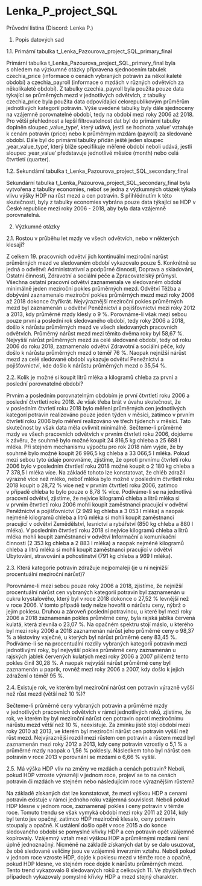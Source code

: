 # Lenka_P_project_SQL
Průvodní listina (Discord: Lenka P.)

1.	Popis datových sad

1.1.	Primární tabulka t_Lenka_Pazourova_project_SQL_primary_final

Primární tabulka t_Lenka_Pazourova_project_SQL_primary_final byla s ohledem na výzkumné otázky připravena sjednocením tabulek czechia_price (informace o cenách vybraných potravin za několikaleté období) a czechia_payroll (informace o mzdách v různých odvětvích za několikaleté období). Z tabulky czechia_payroll byla použita pouze data týkající se průměrných mezd v jednotlivých odvětvích, z tabulky czechia_price byla použita data odpovídající celorepublikovým průměrům jednotlivých kategorií potravin. Výše uvedené tabulky byly dále sjednoceny na vzájemně porovnatelné období, tedy na období mezi roky 2006 až 2018. 
Pro větší přehlednost a lepší filtrovatelnost dat byl do primární tabulky doplněn sloupec ‚value_type‘, který udává, jestli se hodnota ‚value‘ vztahuje k cenám potravin (price) nebo k průměrným mzdám (payroll) za sledované období. 
Dále byl do primární tabulky přidán ještě jeden sloupec ‚year_value_type‘, který blíže specifikuje měřené období neboli udává, jestli sloupec ‚year_value‘ představuje jednotlivé měsíce (month) nebo celá čtvrtletí (quarter).

1.2.	Sekundární tabulka t_Lenka_Pazourova_project_SQL_secondary_final

Sekundární tabulka t_Lenka_Pazourova_project_SQL_secondary_final byla vytvořena z tabulky economies, neboť se jedna z výzkumných otázek týkala vlivu výšky HDP na růst mezd a cen potravin. S přihlédnutím k této skutečnosti, byly z tabulky economies vybrána pouze data týkající se HDP v České republice mezi roky 2006 - 2018, aby byla data vzájemně porovnatelná.

2.	Výzkumné otázky

2.1. Rostou v průběhu let mzdy ve všech odvětvích, nebo v některých klesají?

Z celkem 19. pracovních odvětví jich kontinuální meziroční nárůst průměrných mezd ve sledovaném období vykazovalo pouze 5. Konkrétně se jedná o odvětví: Administrativní a podpůrné činnosti, Doprava a skladování, Ostatní činnosti, Zdravotní a sociální péče a Zpracovatelský průmysl. Všechna ostatní pracovní odvětví zaznamenala ve sledovaném období minimálně jeden meziroční pokles průměrných mezd. Odvětví Těžba a dobývání zaznamenalo meziroční pokles průměrných mezd mezi roky 2006 až 2018 dokonce čtyřikrát. Nejvýraznější meziroční pokles průměrných mezd byl zaznamenán u odvětví Peněžnictví a pojišťovnictví mezi roky 2012 a 2013, kdy průměrné mzdy klesly o 9 %. 
Porovnáme-li však mezi sebou pouze první a poslední rok sledovaného období, tedy roky 2006 a 2018, došlo k nárůstu průměrných mezd ve všech sledovaných pracovních odvětvích. Průměrný nárůst mezd mezi těmito dvěma roky byl 58,67 %. Nejvyšší nárůst průměrných mezd za celé sledované období, tedy od roku 2006 do roku 2018, zaznamenalo odvětví Zdravotní a sociální péče, kdy došlo k nárůstu průměrných mezd o téměř 76 %. Naopak nejnižší nárůst mezd za celé sledované období vykazuje odvětví Penežnictví a pojišťovnictví, kde došlo k nárůstu průměrných mezd o 35,54 %. 

2.2. Kolik je možné si koupit litrů mléka a kilogramů chleba za první a poslední porovnatelné období?

Prvním a posledním porovnatelným obdobím je první čtvrtletí roku 2006 a poslední čtvrtletí roku 2018. Je však třeba brát v úvahu skutečnost, že v posledním čtvrletí roku 2018 bylo měření průměrných cen jednotlivých kategorí potravin realizováno pouze jeden týden v měsíci, zatímco v prvním čtvrletí roku 2006 bylo měření realizováno ve třech týdench v měsíci. Tato skutečnost by však data měla ovlivnit minimálně. 
Sečteme-li průměrné mzdy ve všech pracovních odvětvích v prvním čtvrletí roku 2006, dojdeme k závěru, že souhrně bylo možné koupit 24 816,5 kg chleba a 25 688 l mléka. Při stejném mechanismu výpočtu pro rok 2018 nám vyjde, že by souhrně bylo možné koupit 26 996,5 kg chleba a 33 066,5 l mléka. Pokud mezi sebou tyto údaje porovnáme, zjistíme, že oproti prvnímu čtvrletí roku 2006 bylo v posledním čtvrtletí roku 2018 možné koupit o 2 180 kg chleba a 7 378,5 l mléka více. Na základě tohoto lze konstatovat, že chléb zdražil výrazně více než mléko, neboť mléka bylo možné v posledním čtvrtletí roku 2018 koupit o 28,72 % více než v prvním čtvrtletí roku 2006, zatímco v případě chleba to bylo pouze o 8,78 % více.
Podíváme-li se na jednotlivá pracovní odvětví, zjistíme, že nejvíce kilogramů chleba a litrů mléka si v prvním čtvrtletí roku 2006 mohli koupit zaměstnanci pracující v odvětví Peněžnictví a pojišťovnictví (2 949 kg chleba a 3 053 l mléka) a naopak nejméně kilogramů chleba a litrů mléka si mohli koupit zaměstnanci pracující v odvětví Zemědělství, lesnictví a rybářství (850 kg chleba a 880 l mléka). V posledním čtvrtletí roku 2018 si nejvíce kilogramů chleba a litrů mléka mohli koupit zaměstnanci v odvětví Informační a komunikační činnosti (2 353 kg chleba a 2 883 l mléka) a naopak nejméně kilogramů chleba a litrů mléka si mohli koupit zaměstnanci pracující v odvětví Ubytování, stravování a pohostinství (791 kg chleba a 969 l mléka). 

2.3. Která kategorie potravin zdražuje nejpomaleji (je u ní nejnižší procentuální meziroční nárůst)?

Porovnáme-li mezi sebou pouze roky 2006 a 2018, zjistíme, že nejnižší procentuální nárůst cen vybraných kategorií potravin byl zaznamenán u cukru krystalového, který byl v roce 2018 dokonce o 27,52 % levnější než v roce 2006. V tomto případě tedy nelze hovořit o nárůstu ceny, nýbrž o jejím poklesu. Druhou a zároveň poslední potravinou, u které byl mezi roky 2006 a 2018 zaznamenán pokles průměrné ceny, byla rajská jablka červená kulatá, která zlevnila o 23,07 %. Na opačném spektru stojí máslo, u kterého byl mezi roky 2006 a 2018 zaznamenán nárůst jeho průměrné ceny o 98,37 % a těstoviny vaječné, u kterých byl nárůst průměrné ceny 83,45 %. 
Podíváme-li se na procentuální rozdíly vybraných kategorií potravin mezi jednotlivými roky, byl nejvyšší pokles průměrné ceny zaznamenán u rajských jablek červených kulatých mezi roky 2006 a 2007 přičemž tento pokles činil 30,28 %. A naopak nejvyšší nárůst průměrné ceny byl zaznamenán u paprik, rovněž mezi roky 2006 a 2007, kdy došlo k jejich zdražení o téměř 95 %.

2.4. Existuje rok, ve kterém byl meziroční nárůst cen potravin výrazně vyšší než růst mezd (větší než 10 %)?

Sečteme-li průměrné ceny vybraných potravin a průměrné mzdy v jednotlivých pracovních odvětvích v rámci jednotlivých roků, zjistíme, že rok, ve kterém by byl meziroční nárůst cen potravin oproti meziročnímu nárůstu mezd větší než 10 %, neexistuje. Za zmínku jistě stojí období mezi roky 2010 až 2013, ve kterém byl meziroční nárůst cen potravin vyšší než růst mezd. Nejvýraznější rozdíl mezi růstem cen potravin a růstem mezd byl zaznamenán mezi roky 2012 a 2013, kdy ceny potravin vzrostly o 5,1 % a průměrné mzdy naopak o 1,56 % poklesly. Následkem toho byl nárůst cen potravin v roce 2013 v porovnání se mzdami o 6,66 % vyšší.

2.5. Má výška HDP vliv na změny ve mzdách a cenách potravin? Neboli, pokud HDP vzroste výrazněji v jednom roce, projeví se to na cenách potravin či mzdách ve stejném nebo následujícím roce výraznějším růstem?

Na základě získaných dat lze konstatovat, že mezi výškou HDP a cenami potravin existuje v rámci jednoho roku vzájemná souvislost. Neboli pokud HDP klesne v jednom roce, zaznamenají pokles i ceny potravin v témže roce. Tomuto trendu se však vymyká období mezi roky 2011 až 2014, kdy byl tento jev opačný, zatímco HDP meziročně klesalo, ceny potravin stoupaly a opačně. K ustálení došlo opět v roce 2015 a do konce sledovaného období se pomyslné křivky HDP a cen potravin opět vzájemně kopírovaly. 
Vzájemný vztah mezi výškou HDP a průměrnými mzdami není úplně jednoznačný. Nicméně na základě získaných dat by se dalo usuzovat, že obě sledované veličiny jsou ve vzájemně inverzním vztahu. Neboli pokud v jednom roce vzroste HDP, dojde k poklesu mezd v témže roce a opačně, pokud HDP klesne, ve stejném roce dojde k nárůstu průměrných mezd. Tento trend vykazovalo 8 sledovaných roků z celkových 11. Ve zbylých třech případech vykazovaly pomyslné křivky HDP a mezd stejný charakter. 
